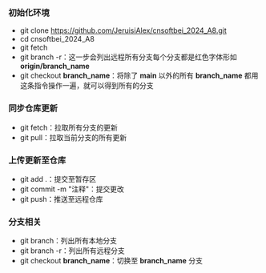 ### 初始化环境

- git clone https://github.com/JeruisiAlex/cnsoftbei_2024_A8.git
- cd cnsoftbei_2024_A8
- git fetch
- git branch -r：这一步会列出远程所有分支每个分支都是红色字体形如 **origin/branch_name**
- git checkout **branch_name**：将除了 **main** 以外的所有 **branch_name** 都用这条指令操作一遍，就可以得到所有的分支

### 同步仓库更新

- git fetch：拉取所有分支的更新
- git pull：拉取当前分支的所有更新

### 上传更新至仓库

- git add .：提交至暂存区
- git commit -m "注释"：提交更改
- git push：推送至远程仓库

### 分支相关

- git branch：列出所有本地分支
- git branch -r：列出所有远程分支
- git checkout **branch_name**：切换至 **branch_name** 分支